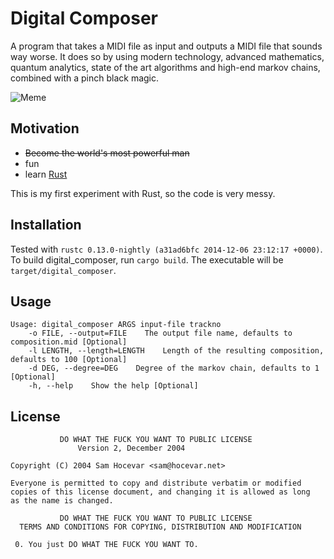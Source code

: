 Digital Composer
================
A program that takes a MIDI file as input and outputs a MIDI file that sounds
way worse. It does so by using modern technology, advanced mathematics, quantum
analytics, state of the art algorithms and high-end markov chains, combined
with a pinch black magic.

![Meme](http://i2.kym-cdn.com/photos/images/original/000/234/739/fa5.jpg)

Motivation
----------
* <del>Become the world's most powerful man</del>
* fun
* learn [Rust](http://www.rust-lang.org)

This is my first experiment with Rust, so the code is very messy.

Installation
------------
Tested with `rustc 0.13.0-nightly (a31ad6bfc 2014-12-06 23:12:17 +0000)`.
To build digital\_composer, run `cargo build`. The executable will be
`target/digital_composer`.

Usage
-----
    Usage: digital_composer ARGS input-file trackno
        -o FILE, --output=FILE    The output file name, defaults to composition.mid [Optional]
        -l LENGTH, --length=LENGTH    Length of the resulting composition, defaults to 100 [Optional]
        -d DEG, --degree=DEG    Degree of the markov chain, defaults to 1 [Optional]
        -h, --help    Show the help [Optional]

License
-------
               DO WHAT THE FUCK YOU WANT TO PUBLIC LICENSE
                   Version 2, December 2004
    
    Copyright (C) 2004 Sam Hocevar <sam@hocevar.net>
    
    Everyone is permitted to copy and distribute verbatim or modified
    copies of this license document, and changing it is allowed as long
    as the name is changed.
    
               DO WHAT THE FUCK YOU WANT TO PUBLIC LICENSE
      TERMS AND CONDITIONS FOR COPYING, DISTRIBUTION AND MODIFICATION
    
     0. You just DO WHAT THE FUCK YOU WANT TO.
